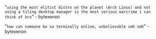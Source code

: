 "`using the most elitist distro on the planet (Arch Linux) and not using a tiling desktop manager is the most serious warcrime i can think of bro`" - bytexenon

"`how can someone be so terminally online, unbelievable smh smh`" - bytexenon
